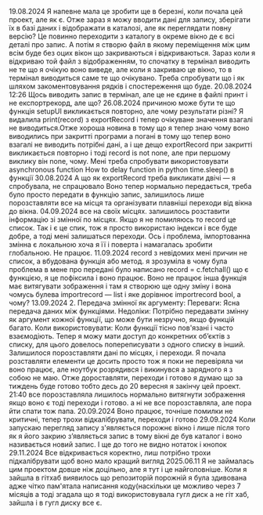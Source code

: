 19.08.2024
    Я напевне мала це зробити ще в березні, коли почала цей проект, але як є. Отже зараз я можу вводити дані для запису, зберігати їх в базі даних і відображати в каталозі, але як переглядати повну версію? Це повинно переходити з каталогу в окреме вікно де є всі деталі про запис. А потім я створю файл в якому переміщення між цим всім буде без оцих вікон що закриваються і відкриваються. 
    Зараз коли я відкриваю той файл з відображенням, то спочатку в термінал виводить не те що я очікую воно виведе, але коли я закриваю це вікно, то в термінал виводиться саме те що очікувано. Треба спробувати що і як шляхом закоментовування рядків і спостереження що буде.
20.08.2024 12:26
	Щось виводить запис в термінал, але це не єдине в файлі принт і не експортрекорд, але що?
26.08.2024
	причиною може бути те що функція setupUI викликається повторно, але чому результати різні? Я видалила print(record) з exportRecord і тепер очікуване значення взагалі не виводиться.Отже хороша новина в тому що я тепер знаю чому воно виводились при закритті програми а погані в тому що тепер воно взагалі не виводить потрібні дані, а і ще дещо exportRecord при закритті викликається повторно і тоді record is not none, але при першому виклику він none, чому. Мені треба спробувати використовувати asynchronous function 
	How to delay function in python time.sleep() в функції 
30.08.2024
    А що як exportRecord треба викликати двічі — я спробувала, не спрацювало
	Воно тепер нормально передається, треба було просто передати в функцію запис, залишилось лише порозставляти все на місця та організувати плавніші переходи від вікна до вікна.
04.09.2024
	все на своїх місцях. залишилось розставити інформацію зі змінної по місцях. Якщо я не помиляюсь то record це список. Так і є це спик, тож я просто використаю індекси і все буде добре, а тоді мені залишаться переходи. Ось і проблема, імпортованна змінна є локальною хоча я її і поверта і намагалась зробити глобальною. Не працює.
11.09.2024
	record з невідомих мені причин не список, а вбудована функція або метод.
	я зрозуміла в чому була проблема в мене про передані було написано record = c.fetchall() що є функцією, я це пофіксила і воно працює. Воно не працює інша функція має витягувати зображення і там я створюю ще одну зміну і вона чомусь булева
	importrecord — list
	i яке дорівнює importrecord bool, а чому?
13.09.2024
	2. Передача змінної як аргументу:
		Переваги: Ясна передача даних між функціями.
		Недоліки: Потрібно передавати змінну як аргумент кожної функції, що може бути незручно, якщо функцій багато.
		Коли використовувати: Коли функції тісно пов'язані і часто взаємодіють.
		Тепер я можу мати доступ до конкретних об’єктів з списку, для цього довелось попереписувати з одного списку в інший. Залишилося порозставляти дані по місцях, і переходи. Я почала розставляти елементи це досить просто тож я поки не перевіряла чи воно працює, але ноутбук розрядився і викинувся а зарядного я з собою не маю. Отже дороставляти, переходи і готово я думаю що за тиждень буде готово тобто десь до 20 вересня я закінчу цей проект.
	21:40
		все порозставляла лишилось нормально витягнути зображення якщо воно є тоді переходи і готово. а ні не все порозставляла, але пора йти спати тож папа.
20.09.2024
	Воно працює, точніше помилки не критичні, тепер трохи відкалібрувати, переходи і готово
29.09.2024
	Коли запускаю перегляд запису з'являється порожнє вікно і лише після того як я його закрию з’являється запис в тому вікні де був каталог і воно називається новий запис. І ще до того не видно нотаток і кнопок
29.11.2024
	Все відкривається коректно, лиш потрібно трохи підкалібрувати щоб воно мало кращий вигляд
2025.06.11
	Я не займалась цим проектом довше ніж доцільно, але я тут і це найголовніше. Коли я зайшла в гітхаб виявилось що репозиторій порожній я була здивована адже чітко пам'ятала написання коду(наскільки це можливо через 7 місяців а тоді згадала що я тоді використовувала гугл диск а не гіт хаб, зайшла і в гугл диску все є.